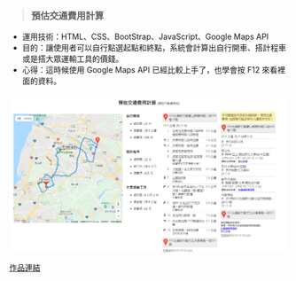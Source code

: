 > ### 預估交通費用計算

* 運用技術：HTML、CSS、BootStrap、JavaScript、Google Maps API
* 目的：讓使用者可以自行點選起點和終點，系統會計算出自行開車、搭計程車或是搭大眾運輸工具的價錢。
* 心得：這時候使用 Google Maps API 已經比較上手了，也學會按 F12 來看裡面的資料。

![Foo](https://raw.githubusercontent.com/paperhuang/BuildSchool-Front-End/master/Pictures/FareCalculator.png "預估交通費用計算")  

[作品連結](https://papersblog.azurewebsites.net/FareCalculator/)